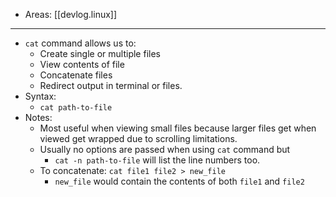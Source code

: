 
- Areas: [[devlog.linux]]

---

- `cat` command allows us to:
  - Create single or multiple files
  - View contents of file
  - Concatenate files
  - Redirect output in terminal or files.
- Syntax:
  - `cat path-to-file`
- Notes:
  - Most useful when viewing small files because larger files get when viewed get wrapped due to scrolling limitations.
  - Usually no options are passed when using `cat` command but
    - `cat -n path-to-file` will list the line numbers too.
  - To concatenate: `cat file1 file2 > new_file`
    - `new_file` would contain the contents of both `file1` and `file2`

